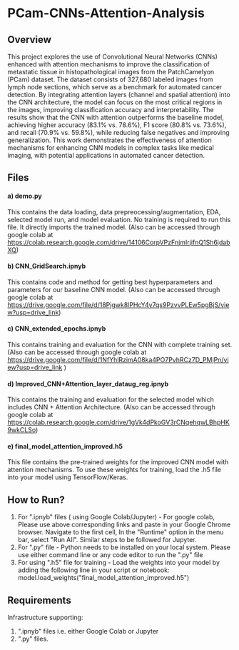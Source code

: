 # PCam-CNNs-Attention-Analysis

## Overview 
This project explores the use of Convolutional Neural Networks (CNNs) enhanced with attention mechanisms to improve the classification of metastatic tissue in histopathological images from the PatchCamelyon (PCam) dataset. The dataset consists of 327,680 labeled images from lymph node sections, which serve as a benchmark for automated cancer detection. By integrating attention layers (channel and spatial attention) into the CNN architecture, the model can focus on the most critical regions in the images, improving classification accuracy and interpretability. The results show that the CNN with attention outperforms the baseline model, achieving higher accuracy (83.1% vs. 78.6%), F1 score (80.8% vs. 73.6%), and recall (70.9% vs. 59.8%), while reducing false negatives and improving generalization. This work demonstrates the effectiveness of attention mechanisms for enhancing CNN models in complex tasks like medical imaging, with potential applications in automated cancer detection. 

## Files 

#### a) demo.py
This contains the data loading, data prepreocessing/augmentation, EDA, selected model run, and model evaluation. No training is required to run this file. It directly imports the trained model. (Also can be accessed through google colab at https://colab.research.google.com/drive/14106CorpVPzFnjmIrjifnQ1Sh6jdabXQ)

#### b) CNN_GridSearch.ipnyb
This contains code and method for getting best hyperparameters and parameters for our baseline CNN model. (Also can be accessed through google colab at https://drive.google.com/file/d/18Pjgwk8lPHcY4y7qs9PzvvPLEw5pgBjS/view?usp=drive_link)

#### c) CNN_extended_epochs.ipnyb 
This contains training and evaluation for the CNN with complete training set. (Also can be accessed through google colab at https://drive.google.com/file/d/1NfYhlRzimA08ka4PO7PvhRCz7D_PMjPn/view?usp=drive_link )

#### d) Improved_CNN+Attention_layer_dataug_reg.ipnyb 
This contains the training and evaluation for the selected model which includes CNN + Attention Architecture. (Also can be accessed through google colab at https://colab.research.google.com/drive/1gVk4dPkoGV3rCNqehqwLBhpHK9wkCLSo)

#### e) final_model_attention_improved.h5
This file contains the pre-trained weights for the improved CNN model with attention mechanisms. To use these weights for training, load the .h5 file into your model using TensorFlow/Keras.

## How to Run?
1. For ".ipnyb" files ( using Google Colab/Jupyter) - For google colab, Please use above corresponding links and paste in your Google Chrome browser. Navigate to the first cell, In the "Runtime" option in the menu bar, select "Run All". Similar steps to be followed for Jupyter.
2. For ".py" file - Python needs to be installed on your local system. Please use either command line or any code editor to run the ".py" file
3. For using ".h5" file for training - Load the weights into your model by adding the following line in your script or notebook: model.load_weights("final_model_attention_improved.h5")
    
## Requirements 
Infrastructure supporting:
1. ".ipnyb" files i.e. either Google Colab or Jupyter
2. ".py" files.


